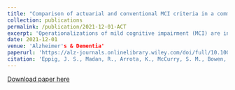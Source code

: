 ```yaml
---
title: "Comparison of actuarial and conventional MCI criteria in a community‐based prospective cohort study: The Adult Changes in Thought (ACT) study"
collection: publications
permalink: /publication/2021-12-01-ACT
excerpt: 'Operationalizations of mild cognitive impairment (MCI) are inconsistent. Actuarial criteria have been proposed to improve accuracy. We investigated dementia and Alzheimer’s disease (AD) conversion for conventional versus actuarial MCI criteria in a community‐based prospective cohort study.'
date: 2021-12-01
venue: 'Alzheimer's & Dementia'
paperurl: 'https://alz-journals.onlinelibrary.wiley.com/doi/full/10.1002/alz.056303'
citation: 'Eppig, J. S., Madan, R., Arrota, K., McCurry, S. M., Bowen, J. D., McCormick, W., ... & Trittschuh, E. H. (2021). Comparison of actuarial and conventional MCI criteria in a community‐based prospective cohort study: The Adult Changes in Thought (ACT) study. Alzheimer's & Dementia, 17, e056303.'
---
```


[Download paper here](https://alz-journals.onlinelibrary.wiley.com/doi/full/10.1002/alz.056303)
